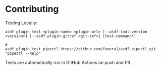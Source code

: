# Contributing

Testing Locally:

```shell
asdf plugin test <plugin-name> <plugin-url> [--asdf-tool-version <version>] [--asdf-plugin-gitref <git-ref>] [test-command*]

#
asdf plugin test pipectl https://github.com/funera1/asdf-pipectl.git "pipectl --help"
```

Tests are automatically run in GitHub Actions on push and PR.

